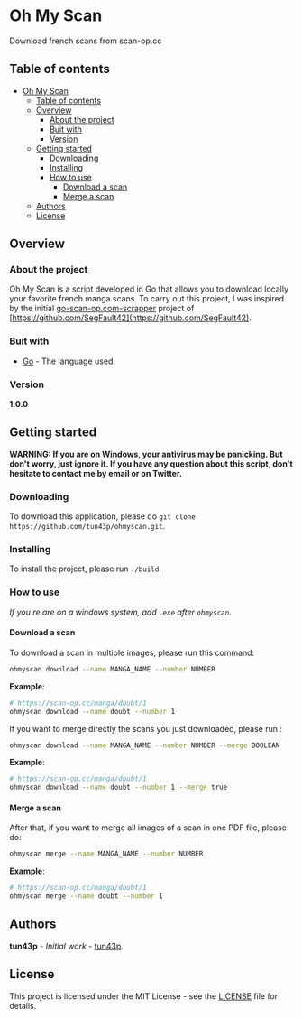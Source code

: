 # Oh My Scan

Download french scans from scan-op.cc

## Table of contents

- [Oh My Scan](#oh-my-scan)
  - [Table of contents](#table-of-contents)
  - [Overview](#overview)
    - [About the project](#about-the-project)
    - [Buit with](#buit-with)
    - [Version](#version)
  - [Getting started](#getting-started)
    - [Downloading](#downloading)
    - [Installing](#installing)
    - [How to use](#how-to-use)
      - [Download a scan](#download-a-scan)
      - [Merge a scan](#merge-a-scan)
  - [Authors](#authors)
  - [License](#license)

## Overview

### About the project

Oh My Scan is a script developed in Go that allows you to download locally your favorite french manga scans. To carry out this project, I was inspired by the initial [go-scan-op.com-scrapper](https://github.com/SegFault42/go-scan-op.com-scrapper) project of [https://github.com/SegFault42](https://github.com/SegFault42).

### Buit with

- [Go](https://golang.org/) - The language used.

### Version

**1.0.0**

## Getting started

**WARNING: If you are on Windows, your antivirus may be panicking. But don't worry, just ignore it. If you have any question about this script, don't hesitate to contact me by email or on Twitter.**

### Downloading

To download this application, please do `git clone https://github.com/tun43p/ohmyscan.git`.

### Installing

To install the project, please run `./build`.

### How to use

_If you're are on a windows system, add `.exe` after `ohmyscan`._

#### Download a scan

To download a scan in multiple images, please run this command:

```sh
ohmyscan download --name MANGA_NAME --number NUMBER
```

**Example**:

```sh
# https://scan-op.cc/manga/doubt/1
ohmyscan download --name doubt --number 1
```

If you want to merge directly the scans you just downloaded, please run :

```sh
ohmyscan download --name MANGA_NAME --number NUMBER --merge BOOLEAN
```

**Example**:

```sh
# https://scan-op.cc/manga/doubt/1
ohmyscan download --name doubt --number 1 --merge true
```

#### Merge a scan

After that, if you want to merge all images of a scan in one PDF file, please do:

```sh
ohmyscan merge --name MANGA_NAME --number NUMBER
```

**Example**:

```sh
# https://scan-op.cc/manga/doubt/1
ohmyscan merge --name doubt --number 1
```

## Authors

**tun43p** - _Initial work_ - [tun43p](https://github.com/tun43p).

## License

This project is licensed under the MIT License - see the [LICENSE](LICENSE) file for details.

